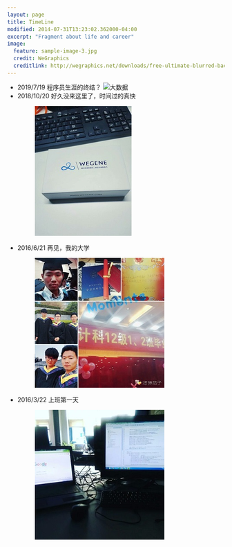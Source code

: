 ```yaml
---
layout: page
title: TimeLine
modified: 2014-07-31T13:23:02.362000-04:00
excerpt: "Fragment about life and career"
image:
  feature: sample-image-3.jpg
  credit: WeGraphics
  creditlink: http://wegraphics.net/downloads/free-ultimate-blurred-background-pack/
---
```


- 2019/7/19  程序员生涯的终结？
  ![大数据](https://i.bmp.ovh/imgs/2019/07/ec97c7a219ae51ba.jpg)
- 2018/10/20 好久没来这里了，时间过的真快
  <figure >
  <img src="/images/timeline/tl_wegene.jpg">
  </figure>
- 2016/6/21 再见，我的大学
  <figure >
  <img src="/images/timeline/break_up.jpg">
  </figure>
- 2016/3/22 上班第一天
  <figure>
  <img src="/images/timeline/tl_work.jpg">
  </figure>














